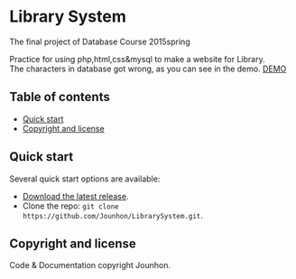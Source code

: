 # Library System
The final project of Database Course 2015spring   

Practice for using php,html,css&mysql to make a website for Library.  
The characters in database got wrong, as you can see in the demo.
[DEMO](http://workforland.azurewebsites.net/ls)  

## Table of contents

* [Quick start](#quick-start)
* [Copyright and license](#copyright-and-license)


## Quick start

Several quick start options are available:

* [Download the latest release](https://github.com/Jounhon/LibrarySystem/archive/master.zip).
* Clone the repo: `git clone https://github.com/Jounhon/LibrarySystem.git`.

## Copyright and license
Code & Documentation copyright Jounhon.